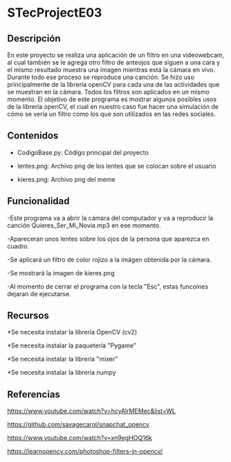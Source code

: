 # STecProjectE03
## Descripción
En este proyecto se realiza una aplicación de un filtro en una videowebcam, al cual también se le agrega otro filtro de anteojos que siguen a una cara y el mismo resultado muestra una imagen mientras está la cámara en vivo. Durante todo ese proceso se reproduce una canción.
Se hizo uso principalmente de la librería openCV para cada una de las actividades que se muestran en la cámara. Todos los filtros son aplicados en un mismo momento.
El objetivo de este programa es mostrar algunos posibles usos de la librería openCV, el cual en nuestro caso fue hacer una simulación de cómo se vería un filtro como los que son utilizados en las redes sociales.

## Contenidos
- CodigoBase.py: Código principal del proyecto

- lentes.png: Archivo png de los lentes que se colocan sobre el usuario

- kieres.png: Archivo png del meme


## Funcionalidad
-Este programa va a abrir la cámara del computador y va a reproducir la canción Quieres_Ser_Mi_Novia.mp3 en ese momento.

-Apareceran unos lentes sobre los ojos de la persona que aparezca en cuadro.

-Se aplicará un filtro de color rojizo a la imágen obtenida por la cámara.

-Se mostrará la imagen de kieres.png

-Al momento de cerrar el programa con la tecla "Esc", estas funcoines dejaran de ejecutarse.


## Recursos
*Se necesita instalar la librería OpenCV (cv2)

*Se necesita instalar la paquetería "Pygame"

*Se necesita instalar la librería "mixer"

*Se necesita instalar la libreria numpy

## Referencias
https://www.youtube.com/watch?v=hcyAlrMEMec&list=WL

https://github.com/savagecarol/snapchat_opencv

https://www.youtube.com/watch?v=xn9egHOQ16k

https://learnopencv.com/photoshop-filters-in-opencv/
